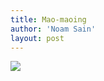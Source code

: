 ```yaml
---
title: Mao-maoing
author: 'Noam Sain'
layout: post
---
```


![](https://1.bp.blogspot.com/_8aN4krk1nsk/TG-_L-xwMnI/AAAAAAAAAbQ/dz7MHCfTJlo/s1024/20100307.jpg)
